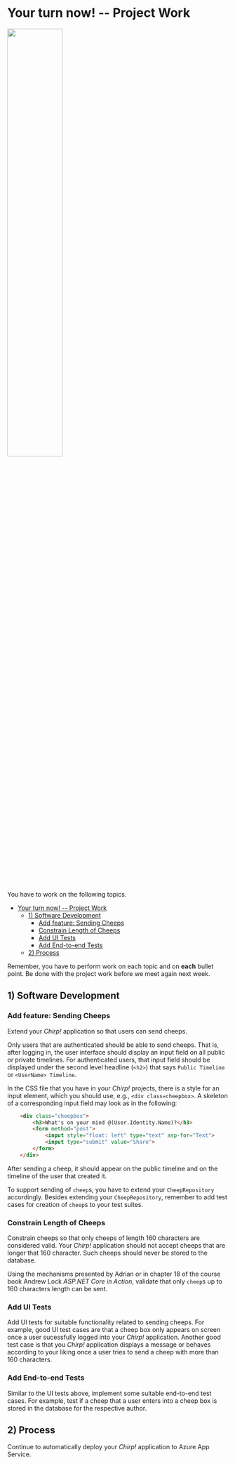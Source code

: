 # Your turn now! -- Project Work

<img src="https://media.giphy.com/media/13GIgrGdslD9oQ/giphy.gif" width=50%/>

You have to work on the following topics.

- [Your turn now! -- Project Work](#your-turn-now----project-work)
  - [1) Software Development](#1-software-development)
    - [Add feature: Sending Cheeps](#add-feature-sending-cheeps)
    - [Constrain Length of Cheeps](#constrain-length-of-cheeps)
    - [Add UI Tests](#add-ui-tests)
    - [Add End-to-end Tests](#add-end-to-end-tests)
  - [2) Process](#2-process)


Remember, you have to perform work on each topic and on **each** bullet point.
Be done with the project work before we meet again next week.


## 1) Software Development

### Add feature: Sending Cheeps

Extend your _Chirp!_ application so that users can send cheeps.

Only users that are authenticated should be able to send cheeps.
That is, after logging in, the user interface should display an input field on all public or private timelines.
For authenticated users, that input field should be displayed under the second level headline (`<h2>`) that says `Public Timeline` or `<UserName> Timeline`.

In the CSS file that you have in your _Chirp!_ projects, there is a style for an input element, which you should use, e.g., `<div class=cheepbox>`.
A skeleton of a corresponding input field may look as in the following:

```html
    <div class="cheepbox">
        <h3>What's on your mind @(User.Identity.Name)?</h3>
        <form method="post">
            <input style="float: left" type="text" asp-for="Text">
            <input type="submit" value="Share">
        </form>
    </div>
```

After sending a cheep, it should appear on the public timeline and on the timeline of the user that created it.

To support sending of `cheep`s, you have to extend your `CheepRepository` accordingly.
Besides extending your `CheepRepository`, remember to add test cases for creation of `cheep`s to your test suites.


### Constrain Length of Cheeps

Constrain cheeps so that only cheeps of length 160 characters are considered valid.
Your _Chirp!_ application should not accept cheeps that are longer that 160 character.
Such cheeps should never be stored to the database.

Using the mechanisms presented by Adrian or in chapter 18 of the course book Andrew Lock _ASP.NET Core in Action_, validate that only `cheep`s up to 160 characters length can be sent.


### Add UI Tests

Add UI tests for suitable functionality related to sending cheeps.
For example, good UI test cases are that a cheep box only appears on screen once a user sucessfully logged into your _Chirp!_ application.
Another good test case is that you _Chirp!_ application displays a message or behaves according to your liking once a user tries to send a cheep with more than 160 characters.


### Add End-to-end Tests

Similar to the UI tests above, implement some suitable end-to-end test cases.
For example, test if a cheep that a user enters into a cheep box is stored in the database for the respective author.


## 2) Process

Continue to automatically deploy your _Chirp!_ application to Azure App Service.
